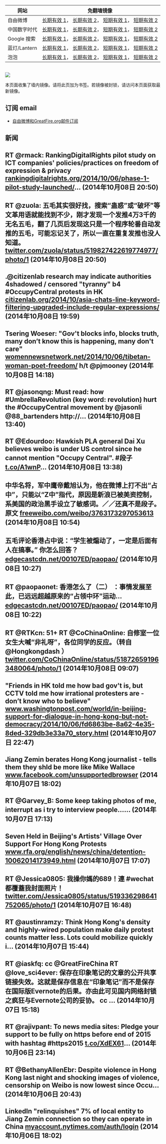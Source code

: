 <table>
    <thead>
        <tr>
            <th>网站</th>
            <th>免翻墙镜像</th>
        </tr>
    </thead>
    <tbody>    
        <tr>
            <td>自由微博</td>
            <td>            
                <a href="https://edgecastcdn.net/00107ED/freeweibo/" target="_BLANK">长期有效 1</a>，            
                <a href="https://objects.dreamhost.com/freeweibo/index.html" target="_BLANK">长期有效 2</a>，            
                <a href="https://fw3.azurewebsites.net" target="_BLANK">短期有效 1</a>，            
                <a href="https://d1stdkq55ggsv7.cloudfront.net" target="_BLANK">短期有效 2</a>
            </td>
        </tr>    
        <tr>
            <td>中国数字时代</td>
            <td>            
                <a href="https://edgecastcdn.net/00107ED/cdt/" target="_BLANK">长期有效 1</a>，            
                <a href="https://objects.dreamhost.com/cdt/index.html" target="_BLANK">长期有效 2</a>，            
                <a href="https://1ff2d.azurewebsites.net" target="_BLANK">短期有效 1</a>，            
                <a href="https://d29jekp4emy41a.cloudfront.net" target="_BLANK">短期有效 2</a>
            </td>
        </tr>    
        <tr>
            <td>Google 搜索</td>
            <td>            
                <a href="https://edgecastcdn.net/00107ED/g/" target="_BLANK">长期有效 1</a>，            
                <a href="https://objects.dreamhost.com/goo/index.html" target="_BLANK">长期有效 2</a>，            
                <a href="https://865ba.azurewebsites.net" target="_BLANK">短期有效 1</a>，            
                <a href="https://d3vv89cvqbrqlq.cloudfront.net" target="_BLANK">短期有效 2</a>
            </td>
        </tr>    
        <tr>
            <td>蓝灯/Lantern</td>
            <td>            
                <a href="https://edgecastcdn.net/00107ED/lantern/" target="_BLANK">长期有效 1</a>，            
                <a href="https://objects.dreamhost.com/lantern/index.html" target="_BLANK">长期有效 2</a>，            
                <a href="https://c7511.azurewebsites.net" target="_BLANK">短期有效 1</a>，            
                <a href="https://dx1djqjpnvurw.cloudfront.net" target="_BLANK">短期有效 2</a>
            </td>
        </tr>    
        <tr>
            <td>泡泡</td>
            <td>            
                <a href="https://edgecastcdn.net/00107ED/paopao/" target="_BLANK">长期有效 1</a>，            
                <a href="https://objects.dreamhost.com/paopao/index.html" target="_BLANK">长期有效 2</a>，            
                <a href="https://paopao2.azurewebsites.net" target="_BLANK">短期有效 1</a>，            
                <a href="https://d19ysv8o6fv16v.cloudfront.net" target="_BLANK">短期有效 2</a>
            </td>
        </tr>
    </tbody>
</table>
<br/>
<img src="https://raw.githubusercontent.com/greatfire/z/master/logos.gif" />

本页面收集了墙内镜像。请将此页加为书签。若镜像被封锁，请访问本页面获取最新镜像。

## 订阅 email
* <a href="https://b.us7.list-manage.com/subscribe?u=854fca58782082e0cbdf204a0&id=c78949b93c">自由微博和GreatFire.org邮件订阅</a>
    
## 新闻
RT @rmack: RankingDigitalRights pilot study on ICT companies' policies/practices on freedom of expression &amp; privacy <a href="https://rankingdigitalrights.org/2014/10/06/phase-1-pilot-study-launched/" target="_BLANK">rankingdigitalrights.org/2014/10/06/phase-1-pilot-study-launched/</a>… (2014年10月08日 20:50)
 ---
RT @zuola: 五毛其实很好找，搜索“蛊惑”或“破坏”等文革用语就能找到不少，刚才发现一个发推4万3千的无名五毛，翻了几页后发现这只是一个程序轮番自动发推的五毛，可能忘记关了，所以一直在重复发推也没人知道。 <a href="https://twitter.com/zuola/status/519827422619774977/photo/1" target="_BLANK">twitter.com/zuola/status/519827422619774977/photo/1</a> (2014年10月08日 20:50)
 ---
.@citizenlab research may indicate authorities 4shadowed / censored "tyranny" b4 #OccupyCentral protests in HK <a href="https://citizenlab.org/2014/10/asia-chats-line-keyword-filtering-upgraded-include-regular-expressions/" target="_BLANK">citizenlab.org/2014/10/asia-chats-line-keyword-filtering-upgraded-include-regular-expressions/</a> (2014年10月08日 19:59)
 ---
Tsering Woeser: "Gov't blocks info, blocks truth, many don’t know this is happening, many don't care" <a href="http://womennewsnetwork.net/2014/10/06/tibetan-woman-poet-freedom/" target="_BLANK">womennewsnetwork.net/2014/10/06/tibetan-woman-poet-freedom/</a> h/t @pjmooney (2014年10月08日 14:18)
 ---
RT @jasonqng: Must read: how #UmbrellaRevolution (key word: revolution) hurt the #OccupyCentral movement by @jasonli @88_bartenders http://… (2014年10月08日 13:40)
 ---
RT @Edourdoo: Hawkish PLA general Dai Xu believes weibo is under US control since he cannot mention "Occupy Central". #段子 <a href="http://t.co/A1wnP" target="_BLANK">t.co/A1wnP</a>… (2014年10月08日 13:38)
 ---
中华名将，军中鹰帝戴旭认为，他在微博上打不出“占中”，只能以“Z中”指代，原因是新浪已被美资控制，系美国的政治黑手设立了敏感词。／／还真不是段子。原文 <a href="https://freeweibo.com/weibo/3763173297053613" target="_BLANK">freeweibo.com/weibo/3763173297053613</a> (2014年10月08日 10:54)
 ---
五毛评论香港占中说：“学生被煽动了，一定是后面有人在搞事。” 你怎么回答？ <a href="https://edgecastcdn.net/00107ED/paopao/?u=/article/208" target="_BLANK">edgecastcdn.net/00107ED/paopao/</a> (2014年10月08日 10:27)
 ---
RT @paopaonet: 香港怎么了（二） ：事情发展至此，已远远超越原来的“占领中环”运动... <a href="https://edgecastcdn.net/00107ED/paopao/?u=/article/208" target="_BLANK">edgecastcdn.net/00107ED/paopao/</a> (2014年10月08日 10:22)
 ---
RT @RTKcn: 51+ RT @CoChinaOnline: 自修室一位女生大喊“非礼呀”，各位同学的反应。（转自@Hongkongdash ） <a href="https://twitter.com/CoChinaOnline/status/518726591963480064/photo/1" target="_BLANK">twitter.com/CoChinaOnline/status/518726591963480064/photo/1</a> (2014年10月08日 09:07)
 ---
"Friends in HK told me how bad gov't is, but CCTV told me how irrational protesters are - don’t know who to believe" <a href="http://www.washingtonpost.com/world/in-beijing-support-for-dialogue-in-hong-kong-but-not-democracy/2014/10/06/fd6863be-8a62-4e35-8ded-329db3e33a70_story.html" target="_BLANK">www.washingtonpost.com/world/in-beijing-support-for-dialogue-in-hong-kong-but-not-democracy/2014/10/06/fd6863be-8a62-4e35-8ded-329db3e33a70_story.html</a> (2014年10月07日 22:47)
 ---
Jiang Zemin berates Hong Kong journalist - tells them they shld be more like Mike Wallace  <a href="https://www.facebook.com/unsupportedbrowser" target="_BLANK">www.facebook.com/unsupportedbrowser</a> (2014年10月07日 18:02)
 ---
RT @Garvey_B: Some keep taking photos of me, interrupt as i try to interview people...… (2014年10月07日 17:13)
 ---
Seven Held in Beijing's Artists' Village Over Support For Hong Kong Protests <a href="http://www.rfa.org/english/news/china/detention-10062014173949.html" target="_BLANK">www.rfa.org/english/news/china/detention-10062014173949.html</a> (2014年10月07日 17:07)
 ---
RT @Jessica0805: 我操你媽的689！連 #wechat 都覆蓋我封面照片！ <a href="https://twitter.com/Jessica0805/status/519336298641752065/photo/1" target="_BLANK">twitter.com/Jessica0805/status/519336298641752065/photo/1</a> (2014年10月07日 16:48)
 ---
RT @austinramzy: Think Hong Kong's density and highly-wired population make daily protest counts matter less. Lots could mobilize quickly i… (2014年10月07日 15:44)
 ---
RT @iaskfq: cc @GreatFireChina RT @love_sci4ever: 保存在印象笔记的文章的公开共享链接失效。这就是保存信息在“印象笔记”而不是保存在国际版Evernote的后果。亦由此可见国内网络封锁之疯狂与Evernote公司的妥协。  cc … (2014年10月07日 15:18)
 ---
RT @rajivpant: To news media sites: Pledge your support to be fully on https before end of 2015 with hashtag #https2015
<a href="https://t.co/XdEX61" target="_BLANK">t.co/XdEX61</a>… (2014年10月06日 23:14)
 ---
RT @BethanyAllenEbr: Despite violence in Hong Kong last night and shocking images of violence, censorship on Weibo is now lowest since Occu… (2014年10月06日 20:43)
 ---
LinkedIn "relinquishes" 7% of local entity to Jiang Zemin connection so they can operate in China <a href="https://myaccount.nytimes.com/auth/login?URI=http%3A%2F%2Fwww.nytimes.com%2F2014%2F10%2F06%2Ftechnology%2Fto-reach-china-linkedin-plays-by-local-rules.html%3F_r%3D5&REFUSE_COOKIE_ERROR=SHOW_ERROR" target="_BLANK">myaccount.nytimes.com/auth/login</a> (2014年10月06日 18:02)
 ---
